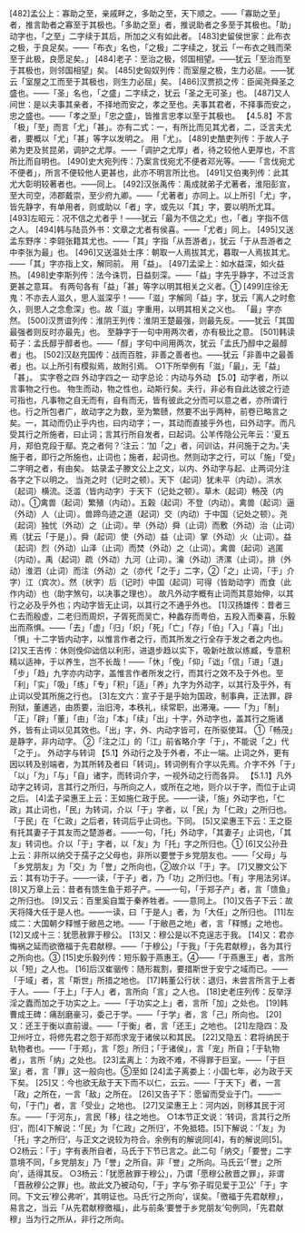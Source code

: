 <!-- { "loadSidebar": true } -->
[482]孟公上：寡助之至，亲戚畔之，多助之至，天下顺之。——「寡助之至」者，推言助者之寡至于其极也。「多助之至」者，推说助者之多至于其极也。「助」动字也，「之至」二字续于其后，所加之义有如此者。
[483]史留侯世家：此布衣之极，于良足矣。——「布衣」名也，「之极」二字续之，犹云「一布衣之贱而荣至于此极，良愿足矣。」
[484]老子：至治之极，邻国相望。——犹云「至治而至于其极也，则邻国相望」矣。
[485]史匈奴列传：而室屋之极，生力必屈。——犹云「室屋之工而至于其极也，则生力必屈」矣。
[486]汉贾损之传：臣闻尧舜圣之盛也。——「圣」名也，「之盛」二字续之，犹云「圣之无可圣」也。
[487]又人间世：是以夫事其亲者，不择地而安之，孝之至也。夫事其君者，不择事而安之，忠之盛也。——「孝之至」「忠之盛」，皆推言忠孝以至于其极也。
【4.5.8】不言「极」「至」而言「尤」「甚」。亦有二式：一，有所比而见其尤者，二，泛言夫尤者，要概以「尤」「甚」等字以发明之。
用「尤」。
[489]史酷吏列传：于故人子弟为吏及贫昆弟，调护之尤厚。——「调护之尤厚」者，待之较他人更厚也，不言所比而自明也。
[490]史大宛列传：乃案言伐宛尤不便者邓光等。——「言伐宛尤不便者」，所言不便较他人更甚也，此亦不明言所比也。
[491]又伯夷列传：此其尤大彰明较著者也。——同上。
[492]汉张禹传：禹成就弟子尤著者，淮阳彭宣，至大司空，沛郡戴崇，至少府九卿。——「尤著者」亦同上。以上所引「尤」字，皆先静字，有单用者，则或助以「者」字，或先以「其」字，要以明所尤耳。
[493]左昭元：况不信之尤者乎！——犹云「最为不信之尤」也，「者」字指不信之人。
[494]韩与陆员外书：文章之尤者有侯喜。——「尤者」同上。
[495]又送孟东野序：李翶张籍其尤也。——「其」字指「从吾游者」，犹云「于从吾游者之中李张为最」也。
[496]又送温处士序：朝取一人焉拔其尤，暮取一人焉拔其尤。——「其」字亦指上文，解同前。
用「益」。
[497]孟梁上：如水益深，如火益热。
[498]史李斯列传：法今诛罚，日益刻深。——「益」字先乎静字，不过泛言更甚之意耳。
有两句各有「益」「甚」等字以明其相关之义者。①
[499]庄徐无鬼：不亦去人滋久，思人滋深乎！——「滋」字解同「益」字，犹云「离人之时愈久，则思人之念愈深」也。故「滋」字重用，以明其相关之义也。
「最」字亦然。
[500]汉贾谊列传：淮阴王列传：淮阴王楚最强，则最先反。——犹云「其国最强者则反时亦最先」也。
至静字于一句中用两次者，亦有极比之意。
[501]韩读荀子：孟氏醇乎醇者也。——「醇」字句中间用两次，犹云「孟氏乃醇中之最醇者」也。
[502]汉赵充国传：战而百胜，非善之善者也。——犹云「非善中之最善者」也。以上所引有模拟焉，故附引焉。
○1下所举例有「滋」「最」，无「益」「甚」。
实字卷之四
外动字四之一
动字总论：内动与外动
【5.0】动字者，所以言事物之行也。
物生而动，物之性也，动斯行矣。夫行，非必有自此达彼之行迹可指也，凡事物之自无而有，自有而无，皆有彼此之分而可以意之者，亦所谓行也。行之所包者广，故动字之为数，至为繁赜，然要不出乎两种，前卷已略言之矣。一，其动而仍止乎内也，曰内动字；一，其动而直接乎外也，曰外动字。而凡受其行之所施者，曰止词；言其行所自发者，曰起词。公羊传隐公元年云：‘夏五月，郑伯克段于鄢。克之者何？’注云：‘加「之」者，问训诂，幷问施于之为。’夫施于者，即行之所施也，止词也；施者，起词也。然则动字之行，可以「施」「受」二字明之者，有由矣。
姑录孟子滕文公上之文，以内、外动字与起、止两词分注各字之下以明之。
当尧之时（记时之顿）。天下（起词）犹未平（内动）。洪水（起词）横流。泛滥（皆内动字）于天下（记处之顿）。草木（起词）畅茂（内动）。①禽兽（起词）繁殖（内动）。五榖（起词）不登（内动）。禽兽（起词）逼（外动）人（止词）。兽蹄鸟迹之道（起词）交（内动）于中国（记处之顿）。尧（起词）独忧（外动）之（止词）。举（外动）舜（止词）而敷（外动）治（止词）焉（犹云「于是」）。舜（起词）使（外动）益（止词）掌（外动）火（止词）。益（起词）烈（外动）山泽（止词）而焚（外动）之（止词）。禽兽（起词）逃匿（内动）。禹（起词）疏（外动）九河（止词）。瀹（外动）济漯（止词）。排（外动）淮泗（止词）而注（外动）之（亦代「之于」二字，②「之」止词，「于」介字）江（宾次）。然（状字）后（记时）中国（起词）可得（皆助动字）而食（此作内动）也（助字煞句，以决事之理也）。
故凡外动字概有止词而其意始伸，以其行之必及乎外也；内动字皆无止词，以其行之不通乎外也。
[1]汉扬雄传：昔者三仁去而殷虚，二老归而周炽，子胥死而吴亡，种蠡存而粤伯，五羖入而秦喜，乐毅出而燕惧。——「去」「虚」「归」「炽」「死」「亡」「存」「伯」「入」「喜」「出」「惧」十二字皆内动字，以惟言作者之行，而其所发之行全存于发之者之内也。
[2]又王吉传：休则俛仰诎信以利形，进退步趋以实下，吸新吐故以练臧，专意积精以适神，于以养生，岂不长哉！——「休」「俛」「仰」「诎」「信」「进」「退」「步」「趋」九字亦内动字，盖惟言作者所发之行，而其行之效不及于外也。至「利」「实」「吸」「练」「专」「积」「适」「养」九字为外动字，以其行及乎外，有止词以受其所施之行也。
[3]左文六：宣子于是乎始为国政，制事典，正法罪，辟刑狱，董逋逃，由质要，治旧洿，本秩礼，续常职，出滞淹。——「为」「制」「正」「辟」「董」「由」「治」「本」「续」「出」十字，外动字也，盖其行之施诸外，皆有止词以见其效也。「出」字，外、内动字皆可，在所驱使耳。
①「畅茂」是静字，非内动字。
②「注之江」的「江」前省略介字「于」，不能说「之」代「之于」。
外动字与转词
【5.1】外动行之及于外者，不止一端。止词之外，更有因以转及别端者，为其所转及者曰「转词」。转词例有介字以先焉。介字不外「于」「以」「为」「与」「自」诸字，而转词介字，一视外动之行而各异。
【5.1.1】凡外动字之转词，言其行之所归，与所向之人，或所在之地，则介以于字，而位于止词之后。
[4]孟子梁惠王上云：王如施仁政于民。——一读，「施」外动字也，「仁政」其止词也，「民」为转词，介以「于」字者，以「民」为「仁政」之所归也。「于民」在「仁政」之后者，转词后乎止词也。下同。
[5]又梁惠王下云：王之臣有托其妻子于其友而之楚游者。——一句，「托」外动字，「其妻子」止词也，「其友」转词也。介以「于」字者，以「友」为「托」字之所归也。①
[6]又公孙丑上云：非所以纳交于孺子之父母也，非所以要誉于乡党朋友也。——「父母」与「乡党朋友」为「交」为「誉」之所向也，②故介以「于」字。
[7]又滕文公下云：其有功于子。——一读，「于子」者，乃「功」之所归也。「有」字用法另详。
[8]又万章上云：昔者有馈生鱼于郑子产。——一句，「于郑子产」者，言「馈鱼」之所归也。
[9]又云：百里奚自鬻于秦养牲者。——意同上。
[10]又告子下云：故天将降大任于是人也。——一读，曰「于是人」者，为「大任」之所归也。
[11]左成二：大国朝夕释憾于敝邑之地。——「于敝邑之地」者，言「释憾」之地也。
[12]又成十三：犹愿赦罪于穆公。
[13]又：穆公是以不克逞志于我。
[14]又：君亦悔祸之延而欲徼福于先君献穆。——「于穆公」「于我」「于先君献穆」，各为其行之所向也。③
[15]史乐毅列传：短乐毅于燕惠王。④——「于燕惠王」者，言所以「短」之人也。
[16]后汉崔骃传：随形裁割，要措斯世于安宁之域而已。——「于域」者，言「斯世」所措之地也。
[17]韩董公行状：退归，未尝言所言于上者于人。——「于上」「于人」者，言所向「言」之人也。
[18]史老庄列传：反举浮淫之蠹而加之于功实之上。——「于功实之上」者，言所「加」之处也。
[19]韩曹成王碑：痛刮磨豪习，委己于学。——「于学」者，言「己」所向也。
[20]又：还王于衡以直前谩。——「于衡」者，言「还王」之地也。
[21]左隐四：及卫州吁立，将修先君之怨于郑而求宠于诸侯以和其民。
[22]又隐五：君将纳民于轨物者也。——「于郑」，言「怨」所归；「于诸侯」，言「宠」所自；「于轨物者」，言所「纳」之处也。
[23]孟离上：为政不难，不得罪于巨室。——「于巨室」者，言「罪」这一般向也。⑤至如
[24]孟子离娄上：小国七年，必为政于天下矣。
[25]又：今也欲无敌于天下而不以仁，云云。——「于天下」者，一言「政」之所在，一言「敌」之所在。
[26]又告子下：愿留而受业于门。——一句，「于门」者，言「受业」之地也。
[27]又梁惠王上：河内凶，则移其民于河东。——「于河东」，言民「移」往之地也。
○1本节正文说：‘转词，言其行之所归’，而[4]下解说：‘「民」为「仁政」之所归’，不免抵牾。[5]下解说：‘「友」为「托」字之所归’，与正文之说较为符合。余例有的解说同[4]，有的解说同[5]。
○2杨云：「于」字有表所自者，马氏于下节已言之。此二句「纳交」「要誉」二字意境不同，「乡党朋友」乃「誉」之所自。非「誉」之所向。马氏云‘「誉」之所向’，适得其反。
○3杨云：「犹愿赦罪于穆公」，乃谓「愿穆公赦晋之罪」，非谓「晋赦穆公之罪」也。故此文乃被动句，「于」字与‘弥子瑕见爱于卫公’「于」字同。下文云‘穆公弗听’，其明证也。马氏‘行之所向’，误矣。「徼福于先君献穆」，易言之，当云「从先君献穆徼福」，此与前条‘要誉于乡党朋友’句例同，「先君献穆」当为行之所从，非行之所向。
